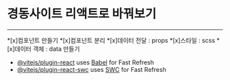 # 경동사이트 리액트로 바꿔보기

***
*[x]컴포넌트 만들기 
*[x]컴포넌트 분리
*[x]데이터 전달  : props
*[x]스타일  : scss
*[x]데이터 객체  : data 만들기


- [@vitejs/plugin-react](https://github.com/vitejs/vite-plugin-react/blob/main/packages/plugin-react/README.md) uses [Babel](https://babeljs.io/) for Fast Refresh
- [@vitejs/plugin-react-swc](https://github.com/vitejs/vite-plugin-react-swc) uses [SWC](https://swc.rs/) for Fast Refresh
